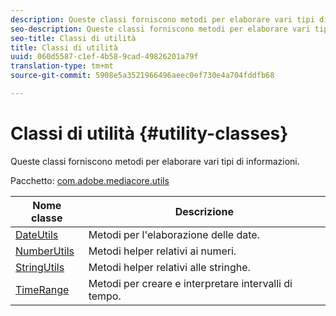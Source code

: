 ```yaml
---
description: Queste classi forniscono metodi per elaborare vari tipi di informazioni.
seo-description: Queste classi forniscono metodi per elaborare vari tipi di informazioni.
seo-title: Classi di utilità
title: Classi di utilità
uuid: 060d5587-c1ef-4b58-9cad-49826201a79f
translation-type: tm+mt
source-git-commit: 5908e5a3521966496aeec0ef730e4a704fddfb68

---
```



# Classi di utilità {#utility-classes}

Queste classi forniscono metodi per elaborare vari tipi di informazioni.

Pacchetto: [com.adobe.mediacore.utils](https://help.adobe.com/en_US/primetime/api/psdk/javadoc_1.4/com/adobe/mediacore/utils/package-summary.html)

| Nome classe | Descrizione |
|---|---|
| [DateUtils](https://help.adobe.com/en_US/primetime/api/psdk/javadoc_1.4/com/adobe/mediacore/utils/DateUtils.html) | Metodi per l&#39;elaborazione delle date. |
| [NumberUtils](https://help.adobe.com/en_US/primetime/api/psdk/javadoc_1.4/com/adobe/mediacore/utils/NumberUtils.html) | Metodi helper relativi ai numeri. |
| [StringUtils](https://help.adobe.com/en_US/primetime/api/psdk/javadoc_1.4/com/adobe/mediacore/utils/StringUtils.html) | Metodi helper relativi alle stringhe. |
| [TimeRange](https://help.adobe.com/en_US/primetime/api/psdk/javadoc_1.4/com/adobe/mediacore/utils/TimeRange.html) | Metodi per creare e interpretare intervalli di tempo. |